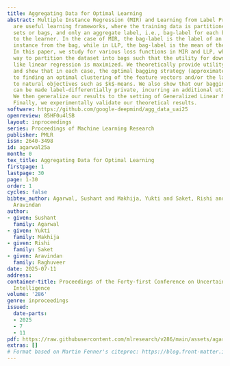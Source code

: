 ```yaml
---
title: Aggregating Data for Optimal Learning
abstract: Multiple Instance Regression (MIR) and Learning from Label Proportions (LLP)
  are useful learning frameworks, where the training data is partitioned into disjoint
  sets or bags, and only an aggregate label, i.e., bag-label for each bag is available
  to the learner. In the case of MIR, the bag-label is the label of an undisclosed
  instance from the bag, while in LLP, the bag-label is the mean of the bag’s labels.
  In this paper, we study for various loss functions in MIR and LLP, what is the optimal
  way to partition the dataset into bags such that the utility for downstream tasks
  like linear regression is maximized. We theoretically provide utility guarantees,
  and show that in each case, the optimal bagging strategy (approximately) reduces
  to finding an optimal clustering of the feature vectors and/or the labels with respect
  to natural objectives such as $k$-means. We also show that our bagging mechanisms
  can be made label-differentially private, incurring an additional utility error.
  We then generalize our results to the setting of Generalized Linear Models (GLMs).
  Finally, we experimentally validate our theoretical results.
software: https://github.com/google-deepmind/agg_data_uai25
openreview: 85HF0u4lSB
layout: inproceedings
series: Proceedings of Machine Learning Research
publisher: PMLR
issn: 2640-3498
id: agarwal25a
month: 0
tex_title: Aggregating Data for Optimal Learning
firstpage: 1
lastpage: 30
page: 1-30
order: 1
cycles: false
bibtex_author: Agarwal, Sushant and Makhija, Yukti and Saket, Rishi and Raghuveer,
  Aravindan
author:
- given: Sushant
  family: Agarwal
- given: Yukti
  family: Makhija
- given: Rishi
  family: Saket
- given: Aravindan
  family: Raghuveer
date: 2025-07-11
address:
container-title: Proceedings of the Forty-first Conference on Uncertainty in Artificial
  Intelligence
volume: '286'
genre: inproceedings
issued:
  date-parts:
  - 2025
  - 7
  - 11
pdf: https://raw.githubusercontent.com/mlresearch/v286/main/assets/agarwal25a/agarwal25a.pdf
extras: []
# Format based on Martin Fenner's citeproc: https://blog.front-matter.io/posts/citeproc-yaml-for-bibliographies/
---
```

